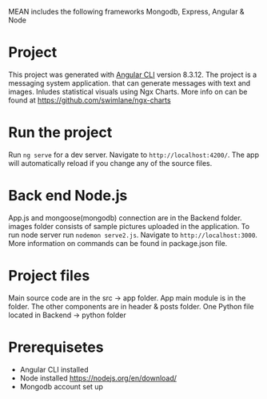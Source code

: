 MEAN includes the following frameworks Mongodb, Express, Angular & Node

# Project
This project was generated with [Angular CLI](https://github.com/angular/angular-cli) version 8.3.12.
The project is a messaging system application. that can generate messages with text and images.
Inludes statistical visuals using Ngx Charts. More info on can be found at https://github.com/swimlane/ngx-charts

# Run the project

Run `ng serve` for a dev server. Navigate to `http://localhost:4200/`. The app will automatically reload if you change any of the source files.

# Back end Node.js
App.js and mongoose(mongodb) connection are in the Backend folder. images folder consists of sample pictures uploaded in the application. To run node server run `nodemon serve2.js`. Navigate to `http://localhost:3000`. More information on commands can be found in package.json file.

# Project files
Main source code are in the src -> app folder. App main module is in the folder. The other components are in header & posts folder. One Python file located in Backend -> python folder

# Prerequisetes
- Angular CLI installed
- Node installed https://nodejs.org/en/download/
- Mongodb account set up

